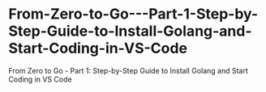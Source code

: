 # From-Zero-to-Go---Part-1-Step-by-Step-Guide-to-Install-Golang-and-Start-Coding-in-VS-Code
From Zero to Go - Part 1: Step-by-Step Guide to Install Golang and Start Coding in VS Code
